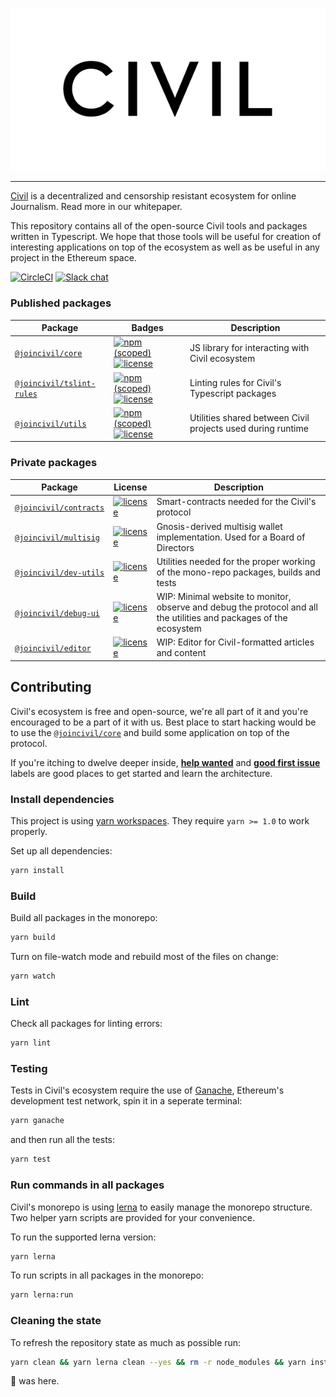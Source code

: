 ![Civil Logo](doc/civil_logo_white.png?raw=true)

---

[Civil](https://joincivil.com/) is a decentralized and censorship resistant ecosystem for online Journalism. Read more in our whitepaper.

This repository contains all of the open-source Civil tools and packages written in Typescript.
We hope that those tools will be useful for creation of interesting applications on top of the ecosystem as well as be useful in any project in the Ethereum space.

[![CircleCI](https://img.shields.io/circleci/project/github/joincivil/Civil.svg)](https://circleci.com/gh/joincivil/Civil)
[![Slack chat](https://img.shields.io/badge/chat-slack-e6186d.svg)](https://civil-slack-signup.herokuapp.com/)

### Published packages

| Package                                             | Badges                                                                                                                                                                                                                                       | Description                                                 |
| --------------------------------------------------- | -------------------------------------------------------------------------------------------------------------------------------------------------------------------------------------------------------------------------------------------- | ----------------------------------------------------------- |
| [`@joincivil/core`][core-url]                       | [![npm (scoped)](https://img.shields.io/npm/v/@joincivil/core.svg)](https://www.npmjs.com/package/@joincivil/core)[![license](https://img.shields.io/badge/license-LGPL%20v2.1-green.svg)](/packages/core/LICENSE)                           | JS library for interacting with Civil ecosystem             |
| [`@joincivil/tslint-rules`](/packages/tslint-rules) | [![npm (scoped)](https://img.shields.io/npm/v/@joincivil/tslint-rules.svg)](https://www.npmjs.com/package/@joincivil/tslint-rules)[![license](https://img.shields.io/badge/license-Apache%20v2.0-green.svg)](/packages/tslint-rules/LICENSE) | Linting rules for Civil's Typescript packages               |
| [`@joincivil/utils`](/packages/utils)               | [![npm (scoped)](https://img.shields.io/npm/v/@joincivil/utils.svg)](https://www.npmjs.com/package/@joincivil/utils)[![license](https://img.shields.io/badge/license-Apache%20v2.0-green.svg)](/packages/utils/LICENSE)                      | Utilities shared between Civil projects used during runtime |

### Private packages

| Package                                       | License                                                                                                 | Description                                                                                                         |
| --------------------------------------------- | ------------------------------------------------------------------------------------------------------- | ------------------------------------------------------------------------------------------------------------------- |
| [`@joincivil/contracts`](/packages/contracts) | [![license](https://img.shields.io/badge/license-LGPL%20v2.1-green.svg)](/packages/contracts/LICENSE)   | Smart-contracts needed for the Civil's protocol                                                                     |
| [`@joincivil/multisig`](/packages/multisig)   | [![license](https://img.shields.io/badge/license-GPL%20v3-green.svg)](/packages/contracts/LICENSE)      | Gnosis-derived multisig wallet implementation. Used for a Board of Directors                                        |
| [`@joincivil/dev-utils`](/packages/dev-utils) | [![license](https://img.shields.io/badge/license-Apache%20v2.0-green.svg)](/packages/dev-utils/LICENSE) | Utilities needed for the proper working of the mono-repo packages, builds and tests                                 |
| [`@joincivil/debug-ui`](/packages/debug-ui)   | [![license](https://img.shields.io/badge/license-Apache%20v2.0-green.svg)](/packages/debug-ui/LICENSE)  | WIP: Minimal website to monitor, observe and debug the protocol and all the utilities and packages of the ecosystem |
| [`@joincivil/editor`](/packages/editor)       | [![license](https://img.shields.io/badge/license-Apache%20v2.0-green.svg)](/packages/editor/LICENSE)    | WIP: Editor for Civil-formatted articles and content                                                                |

## Contributing

Civil's ecosystem is free and open-source, we're all part of it and you're encouraged to be a part of it with us.
Best place to start hacking would be to use the [`@joincivil/core`][core-url] and build some application on top of the protocol.

If you're itching to dwelve deeper inside, [**help wanted**](https://github.com/joincivil/Civil/issues?q=is%3Aissue+is%3Aopen+label%3A%22help+wanted%22)
and [**good first issue**](https://github.com/joincivil/Civil/issues?q=is%3Aissue+is%3Aopen+label%3A%22good+first+issue%22) labels are good places to get started and learn the architecture.

### Install dependencies

This project is using [yarn workspaces](https://yarnpkg.com/lang/en/docs/workspaces/). They require `yarn >= 1.0` to work properly.

Set up all dependencies:

```bash
yarn install
```

### Build

Build all packages in the monorepo:

```bash
yarn build
```

Turn on file-watch mode and rebuild most of the files on change:

```bash
yarn watch
```

### Lint

Check all packages for linting errors:

```bash
yarn lint
```

### Testing

Tests in Civil's ecosystem require the use of [Ganache](https://github.com/trufflesuite/ganache-cli), Ethereum's development test network, spin it in a seperate terminal:

```bash
yarn ganache
```

and then run all the tests:

```bash
yarn test
```

### Run commands in all packages

Civil's monorepo is using [lerna](https://github.com/lerna/lerna) to easily manage the monorepo structure. Two helper yarn scripts are provided for your convenience.

To run the supported lerna version:

```bash
yarn lerna
```

To run scripts in all packages in the monorepo:

```bash
yarn lerna:run
```

### Cleaning the state

To refresh the repository state as much as possible run:

```bash
yarn clean && yarn lerna clean --yes && rm -r node_modules && yarn install
```




🐙 was here.

[core-url]: /packages/core
